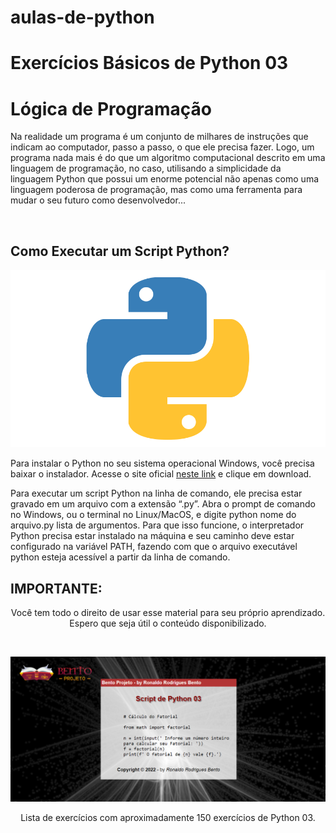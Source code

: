 # aulas-de-python 
# Exercícios Básicos de Python 03
# Lógica de Programação

<p> Na realidade um programa é um conjunto de milhares de instruções que indicam ao computador, passo a passo, o que ele precisa fazer. Logo, um programa nada mais é do que um algoritmo computacional descrito em uma linguagem de programação, no caso, utilisando a  simplicidade da linguagem Python que possui um enorme potencial não apenas como uma linguagem poderosa de programação, mas como uma  ferramenta para mudar o seu futuro como desenvolvedor...</p><br>

## Como Executar um Script Python?

<img src="logo.png" alt="logo python no formato png"><br>

<p>Para instalar o Python no seu sistema operacional Windows, você precisa baixar o instalador. Acesse o site oficial <a href="https://www.python.org/downloads/" target="_blank">neste link</a> e clique em download.</p>

<p>Para executar um script Python na linha de comando, ele precisa estar gravado em um arquivo com a extensão “.py”. Abra o prompt de comando no Windows, ou o terminal no Linux/MacOS, e digite python nome do arquivo.py lista de argumentos. Para que isso funcione, o interpretador Python precisa estar instalado na máquina e seu caminho deve estar configurado na variável PATH, fazendo com que o arquivo executável python esteja acessível a partir da linha de comando.</p>

 ## IMPORTANTE: ##
 
 <p align="center">Você tem todo o direito de usar esse material para seu próprio aprendizado. Espero que seja útil o conteúdo disponibilizado.</p><br>

<img src="captura.png" alt="logo python no formato png"><br>

<p align="center">Lista de exercícios com aproximadamente 150 exercícios de Python 03.</p>
